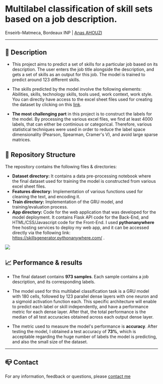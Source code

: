 # Multilabel classification of skill sets based on a job description.
Enseirb-Matmeca, Bordeaux INP | [Anas AHOUZI](https://www.linkedin.com/in/anas-ahouzi-6aab0b155/)
***

## :monocle_face: Description
- This project aims to predict a set of skills for a particular job based on its description. The user enters the job title alongside the description, and
gets a set of skills as an output for this job. The model is trained to predict around 123 different skills. </br>

- The skills predicted by the model involve the following elements: Abilities, skills, technology skills, tools used, work context,
 work style. You can directly have access to the excel sheet files used for creating the dataset by clicking on this [link](https://drive.google.com/drive/folders/11OtcCNTCFuVbsHZsuWqeQnF1L6-lsgc-?usp=sharing).
 
- **The most challenging part** in this project is to construct the labels for the model. By processing the various excel files,
we find at least 4000 labels, that can either be continious or categorical. Therefore, various statistical techniques were used in order
to reduce the label space dimensionality (Pearson, Spearman, Cramer's V), and avoid large sparse matrices.


## :rocket: Repository Structure
The repository contains the following files & directories:
- **Dataset directory:** It contains a data pre-processing notebook where the final dataset used for training 
the model is constructed from various excel sheet files.
- **Features directory:** Implementation of various functions used for cleaning the text, and encoding it.
- **Train directory:** Implementation of the GRU model, and training/evaluation process.
- **App directory:** Code for the web application that was developed for the model deployment. It contains Flask API code for the Back-End,
and HTML/CSS/Javascript code for the Front-End. I used **pythonanywhere** free hosting services to deploy my web app, and it can be accessed directly via
the following link: https://skillsgenerator.pythonanywhere.com/ .


![](https://j.gifs.com/jZz3gy.gif)

## :chart_with_upwards_trend: Performance & results

- The final dataset contains **973 samples**. Each sample contains a job description, and its corresponding labels.

- The model used for this multilabel classification task is a GRU model with 180 cells, followed by 123 parallel dense layers with one neuron 
and a sigmoid activation function each. This specific architecture will enable to predict each label or skill independently, and have a performance metric
for each dense layer. After that, the total performance is the median of all test accuracies obtained across each output dense layer.

- The metric used to measure the model's performance is **accuracy**. After testing the model, I obtained a test accuracy of **73%**, which is acceptable
regarding the huge number of labels the model is predicting, and also the small size of the dataset.








---
## :mailbox_closed: Contact
For any information, feedback or questions, please [contact me][anas-email]










[anas-email]: mailto:ahouzi2000@hotmail.fr